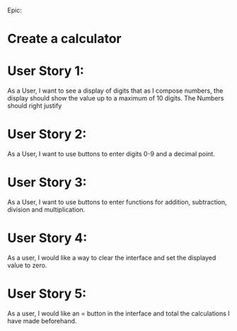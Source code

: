 Epic: 
# Create a calculator

# User Story 1: 
As a User, I want to see a display of digits that as I compose numbers, the display should show the value up to a maximum of 10 digits. The Numbers should right justify

# User Story 2: 
As a User, I want to use buttons to enter digits 0-9 and a decimal point.

# User Story 3: 
As a User, I want to use buttons to enter functions for addition, subtraction, division and multiplication. 

# User Story 4: 
As a user, I would like a way to clear the interface and set the displayed value to zero.

# User Story 5: 
As a user, I would like an = button in the interface and total the calculations I have made beforehand.


